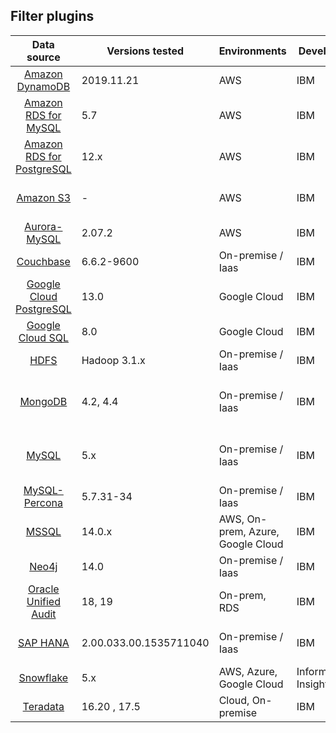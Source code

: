 ## Filter plugins

|                                           Data source                                            | Versions tested        | Environments                      | Developer            | Supported inputs               |                                                                                                         Download                                                                                                         |
|:------------------------------------------------------------------------------------------------:| ---------------------- | --------------------------------- | -------------------- | ------------------------------ |:------------------------------------------------------------------------------------------------------------------------------------------------------------------------------------------------------------------------:|
|         [Amazon DynamoDB](../filter-plugin/logstash-filter-dynamodb-guardium/README.md)          | 2019.11.21             | AWS                               | IBM                  | CloudWatch (pull)              |     [GDP](../filter-plugin/logstash-filter-dynamodb-guardium/DynamodbOverCloudwatchPackage/DynamoDB) \| [GI](https://github.com/IBM/univer***REMOVED***l-connectors/releases/download/v1.2.0/DynamodbOverCloudwatchPackage.zip)     |
|      [Amazon RDS for MySQL](../filter-plugin/logstash-filter-mysql-aws-guardium/README.md)       | 5.7                    | AWS                               | IBM                  | CloudWatch (pull)              |     [GDP](../filter-plugin/logstash-filter-mysql-aws-guardium/MysqlOverCloudwatchLogsPackage/MySQL) \| [GI](https://github.com/IBM/univer***REMOVED***l-connectors/releases/download/v1.2.0/MysqlOverCloudwatchLogsPackage.zip)     |
|    [Amazon RDS for PostgreSQL](../filter-plugin/logstash-filter-postgres-guardium/README.md)     | 12.x                   | AWS                               | IBM                  | CloudWatch (pull)              |     [GDP](../filter-plugin/logstash-filter-postgres-guardium/PostgresOverCloudWatchPackage/Postgres) \| [GI](https://github.com/IBM/univer***REMOVED***l-connectors/releases/download/v1.2.0/PostgresOverCloudWatchPackage.zip)     |
|               [Amazon S3](../filter-plugin/logstash-filter-s3-guardium/README.md)                | -                      | AWS                               | IBM                  | CloudWatch (pull), SQS (pull)  |           [GDP](../filter-plugin/logstash-filter-s3-guardium/S3OverCloudwatchLogsPackage_3.1/S3) \| [GI](https://github.com/IBM/univer***REMOVED***l-connectors/releases/download/v1.2.0/S3OverCloudwatchLogsPackage.zip)           |
|         [Aurora-MySQL](../filter-plugin/logstash-filter-aurora-mysql-guardium/README.md)         | 2.07.2                 | AWS                               | IBM                  | CloudWatch (pull)              |                                                        [GDP](../filter-plugin/logstash-filter-aurora-mysql-guardium/AuroraMysqlOverCloudwatchPackage/AuroraMysql)                                                        |
|           [Couchbase](../filter-plugin/logstash-filter-couchbasedb-guardium/README.md)           | 6.6.2-9600             | On-premise / Iaas                 | IBM                  | Filebeat (push)                | [GDP](../filter-plugin/logstash-filter-couchbasedb-guardium/CouchbasedbOverFilebeatPackage/CouchbaseDB) \| [GI](https://github.com/IBM/univer***REMOVED***l-connectors/releases/download/v1.2.0/CouchbasedbOverFilebeatPackage.zip) |
| [Google Cloud PostgreSQL](../filter-plugin/logstash-filter-pubsub-postgresql-guardium/README.md) | 13.0                   | Google Cloud                      | IBM                  | Pub/Sub (pull)                 |                                                                [GDP](../filter-plugin/logstash-filter-pubsub-postgresql-guardium/PubSubPostgreSQLPackage)                                                                |
|       [Google Cloud SQL](../filter-plugin/logstash-filter-pubsub-mysql-guardium/README.md)       | 8.0                    | Google Cloud                      | IBM                  | Pub/Sub (pull)                 |                                                                     [GDP](../filter-plugin/logstash-filter-pubsub-mysql-guardium/PubSubMySQLPackage)                                                                     |
|                 [HDFS](../filter-plugin/logstash-filter-hdfs-guardium/README.md)                 | Hadoop 3.1.x           | On-premise / Iaas                 | IBM                  | Filebeat (push)                |               [GDP](../filter-plugin/logstash-filter-hdfs-guardium/HdfsOverFilebeatPackage/Hdfs) \| [GI](https://github.com/IBM/univer***REMOVED***l-connectors/releases/download/v1.2.0/HDFSOverFilebeatPackage.zip)               |
|              [MongoDB](../filter-plugin/logstash-filter-mongodb-guardium/README.md)              | 4.2, 4.4               | On-premise / Iaas                 | IBM                  | Syslog (push), Filebeat (push) |       [GDP](../filter-plugin/logstash-filter-mongodb-guardium/MongodbOverFilebeatPackage_3.1/MongoDB) \| [GI](https://github.com/IBM/univer***REMOVED***l-connectors/releases/download/v1.2.0/MongodbOverFilebeatPackage.zip)       |
|                [MySQL](../filter-plugin/logstash-filter-mysql-guardium/README.md)                | 5.x                    | On-premise / Iaas                 | IBM                  | Syslog (push), Filebeat (push) |             [GDP](../filter-plugin/logstash-filter-mysql-guardium/MysqlOverFilebeatPackage/Mysql) \| [GI](https://github.com/IBM/univer***REMOVED***l-connectors/releases/download/v1.2.0/MysqlOverFilebeatPackage.zip)             |
|        [MySQL-Percona](../filter-plugin/logstash-filter-mysql-percona-guardium/README.md)        | 5.7.31-34              | On-premise / Iaas                 | IBM                  | Filebeat (push)                |                     [GDP](../filter-plugin/logstash-filter-mysql-percona-guardium) \| [GI](https://github.com/IBM/univer***REMOVED***l-connectors/releases/download/v1.2.0/MysqlPerconaOverFilebeatPackage.zip)                     |
|     [MSSQL](../filter-plugin/logstash-filter-mssql-guardium/MssqlOverJdbcPackage/README.md)      | 14.0.x                 | AWS, On-prem, Azure, Google Cloud | IBM                  | JDBC (pull)                    |                                                                       [GDP](../filter-plugin/logstash-filter-mssql-guardium/MssqlOverJdbcPackage)                                                                        |
|                [Neo4j](../filter-plugin/logstash-filter-neo4j-guardium/README.md)                | 14.0                   | On-premise / Iaas                 | IBM                  | Filebeat (push)                |                                                                 [GDP](../filter-plugin/logstash-filter-neo4j-guardium/NeodbOverFilebeatPackage/Neo4jDB)                                                                  |
|         [Oracle Unified Audit](../filter-plugin/logstash-filter-oua-guardium/README.md)          | 18, 19                 | On-prem, RDS                      | IBM                  | Oracle Unified Audit (pull)    |                                                            [GDP](../filter-plugin/logstash-filter-oua-guardium/OracleUnifiedAuditPackage/OracleUnifiedAudit)                                                             |
|             [SAP HANA](../filter-plugin/logstash-filter-***REMOVED***phana-guardium/README.md)              | 2.00.033.00.1535711040 | On-premise / Iaas                 | IBM                  | Filebeat (push), JDBC (pull)   |         [GDP](../filter-plugin/logstash-filter-***REMOVED***phana-guardium/SaphanaOverFilebeatPackage/SAPHANA) \| [GI](https://github.com/IBM/univer***REMOVED***l-connectors/releases/download/v1.2.0/SaphanaOverFilebeatPackage.zip)         |
|            [Snowflake](https://github.com/infoinsights/guardium-snowflake-uc-filter)             | 5.x                    | AWS, Azure, Google Cloud          | Information Insights | JDBC (pull)                    |                                                                           [GDP](https://github.com/infoinsights/guardium-snowflake-uc-filter)                                                                            |
|            [Teradata](../filter-plugin/logstash-filter-teradatadb-guardium/README.md)            | 16.20 , 17.5           | Cloud, On-premise                 | IBM                  | JDBC (pull)                    |                                                                   [GDP](../filter-plugin/logstash-filter-teradatadb-guardium/TeradataOverJdbcPackage)                                                                    |
